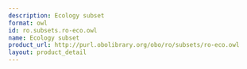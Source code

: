 ```yaml
---
description: Ecology subset
format: owl
id: ro.subsets.ro-eco.owl
name: Ecology subset
product_url: http://purl.obolibrary.org/obo/ro/subsets/ro-eco.owl
layout: product_detail
---
```

